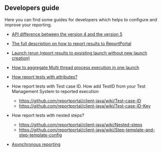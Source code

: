 ## Developers guide

Here you can find some guides for developers which helps to configure and improve your reporting.
 
* [API difference between the version 4 and the version 5](https://github.com/reportportal/documentation/blob/master/src/md/src/DevGuides/api-differences.md)


* [The full description on how to report results to ReportPortal](https://github.com/reportportal/documentation/blob/master/src/md/src/DevGuides/reporting.md)


* [Launch rerun (report results to exsisting launch without new launch creation)](https://github.com/reportportal/documentation/blob/master/src/md/src/DevGuides/rerun.md)


* [How to aggregate Multi thread process execution in one launch](https://github.com/reportportal/client-java/wiki/How-to-aggregate-Multi-thread-process-execution-in-one-launch)


* [How report tests with attributes?](https://github.com/reportportal/client-java/wiki/Test-item-attributes)


* How report tests with Test case ID. How add TestID from your Test Management System to reported execution
  * https://github.com/reportportal/client-java/wiki/Test-case-ID
  * https://github.com/reportportal/client-java/wiki/Test-case-ID-Key



* How report tests with nested steps?
  * https://github.com/reportportal/client-java/wiki/Nested-steps
  * https://github.com/reportportal/client-java/wiki/Step-template-and-step-template-config
  
* [Asynchronous reporting](https://github.com/reportportal/documentation/blob/async-reporting/src/md/src/DevGuides/async-reporting.md)
